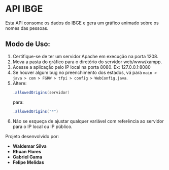 # API IBGE

Esta API consome os dados do IBGE e gera um gráfico animado sobre os nomes das pessoas.

## Modo de Uso:

1. Certifique-se de ter um servidor Apache em execução na porta 1208.
2. Mova a pasta do gráfico para o diretório do servidor web/www/xampp.
3. Acesse a aplicação pelo IP local na porta 8080. Ex: 127.0.0.1:8080
4. Se houver algum bug no preenchimento dos estados, vá para `main > java > com > FGRW > tfpi > config > WebConfig.java`.
5. Altere:
    ```java
    .allowedOrigins(servidor)
    ```
    para:
    ```java
    .allowedOrigins("*")
    ```
6. Não se esqueça de ajustar qualquer variável com referência ao servidor para o IP local ou IP público.

Projeto desenvolvido por:
- **Waldemar Silva**
- **Rhuan Flores**
- **Gabriel Gama**
- **Felipe Melidas**
